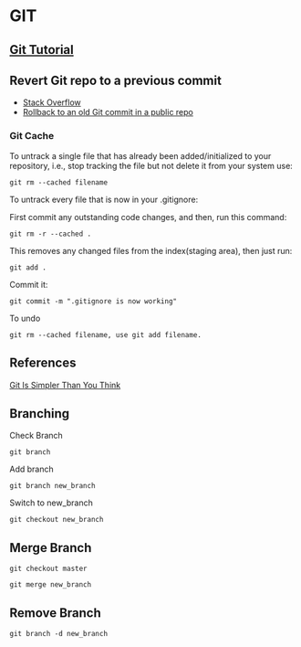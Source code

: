 # GIT

## [Git Tutorial](https://git-scm.com/docs/gittutorial)

## Revert Git repo to a previous commit

* [Stack Overflow](http://stackoverflow.com/questions/4114095/revert-git-repo-to-a-previous-commit)
* [Rollback to an old Git commit in a public repo](http://stackoverflow.com/questions/2007662/rollback-to-an-old-git-commit-in-a-public-repo)

### Git Cache

To untrack a single file that has already been added/initialized to your repository, i.e., stop tracking the file but not delete it from your system use: 

	git rm --cached filename

To untrack every file that is now in your .gitignore:

First commit any outstanding code changes, and then, run this command:

	git rm -r --cached .

This removes any changed files from the index(staging area), then just run:

	git add .

Commit it:

	git commit -m ".gitignore is now working"

To undo 

	git rm --cached filename, use git add filename.


## References	

[Git Is Simpler Than You Think](http://nfarina.com/post/9868516270/git-is-simpler)

## Branching

Check Branch

	git branch

Add branch

	git branch new_branch

Switch to new_branch

	git checkout new_branch

## Merge Branch

	git checkout master

	git merge new_branch

## Remove Branch

	git branch -d new_branch	


		
